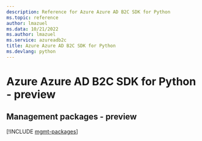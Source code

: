 ```yaml
---
description: Reference for Azure Azure AD B2C SDK for Python
ms.topic: reference
author: lmazuel
ms.data: 10/21/2022
ms.author: lmazuel
ms.service: azureadb2c
title: Azure Azure AD B2C SDK for Python
ms.devlang: python
---
```

# Azure Azure AD B2C SDK for Python - preview

## Management packages - preview
[!INCLUDE [mgmt-packages](azure-ad-b2c-mgmt-index.md)]